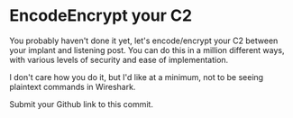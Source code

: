# EncodeEncrypt your C2
You probably haven't done it yet, let's encode/encrypt your C2 between your implant and listening post. You can do this in a million different ways, with various levels of security and ease of implementation. 

I don't care how you do it, but I'd like at a minimum, not to be seeing plaintext commands in Wireshark.

Submit your Github link to this commit.